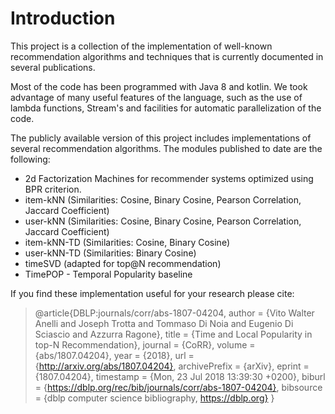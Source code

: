 # Introduction

This project is a collection of the implementation of well-known recommendation algorithms and techniques that is currently documented in several publications. 

Most of the code has been programmed with Java 8 and kotlin. We took advantage of many useful features of the language, such as the use of lambda functions, Stream's and facilities for automatic parallelization of the code. 

The publicly available version of this project includes implementations of several recommendation algorithms. The modules published to date are the following:

- 2d Factorization Machines for recommender systems optimized using BPR criterion.
- item-kNN (Similarities: Cosine, Binary Cosine, Pearson Correlation, Jaccard Coefficient)
- user-kNN (Similarities: Cosine, Binary Cosine, Pearson Correlation, Jaccard Coefficient)
- item-kNN-TD (Similarities: Cosine, Binary Cosine)
- user-kNN-TD (Similarities: Binary Cosine)
- timeSVD (adapted for top@N recommendation)
- TimePOP - Temporal Popularity baseline

If you find these implementation useful for your research please cite:

> @article{DBLP:journals/corr/abs-1807-04204,
>   author    = {Vito Walter Anelli and
>                Joseph Trotta and
>                Tommaso Di Noia and
>                Eugenio Di Sciascio and
>                Azzurra Ragone},
>   title     = {Time and Local Popularity in top-N Recommendation},
>   journal   = {CoRR},
>   volume    = {abs/1807.04204},
>   year      = {2018},
>   url       = {http://arxiv.org/abs/1807.04204},
>   archivePrefix = {arXiv},
>   eprint    = {1807.04204},
>   timestamp = {Mon, 23 Jul 2018 13:39:30 +0200},
>   biburl    = {https://dblp.org/rec/bib/journals/corr/abs-1807-04204},
>   bibsource = {dblp computer science bibliography, https://dblp.org}
> }
